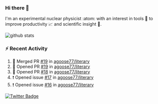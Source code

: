 ### Hi there 👋 

I'm an experimental nuclear physicist :atom: with an interest in tools :wrench: to improve productivity :chart_with_upwards_trend: and scientific insight :telescope:.

![github stats](https://github-readme-stats.vercel.app/api?username=agoose77&show_icons=true&hide_rank=true&hide_title=true&bg_color=30,e76445,904e95&text_color=efe3ec&icon_color=efe3ec)
<!--
**agoose77/agoose77** is a ✨ _special_ ✨ repository because its `README.md` (this file) appears on your GitHub profile.

Here are some ideas to get you started:

- 🔭 I’m currently working on ...
- 🌱 I’m currently learning ...
- 👯 I’m looking to collaborate on ...
- 🤔 I’m looking for help with ...
- 💬 Ask me about ...
- 📫 How to reach me: ...
- 😄 Pronouns: ...
- ⚡ Fun fact: ...
-->

### :zap: Recent Activity
<!--START_SECTION:activity-->
1. 🎉 Merged PR [#19](https://github.com/agoose77/literary/pull/19) in [agoose77/literary](https://github.com/agoose77/literary)
2. 💪 Opened PR [#19](https://github.com/agoose77/literary/pull/19) in [agoose77/literary](https://github.com/agoose77/literary)
3. 💪 Opened PR [#18](https://github.com/agoose77/literary/pull/18) in [agoose77/literary](https://github.com/agoose77/literary)
4. ❗️ Opened issue [#17](https://github.com/agoose77/literary/issues/17) in [agoose77/literary](https://github.com/agoose77/literary)
5. ❗️ Opened issue [#16](https://github.com/agoose77/literary/issues/16) in [agoose77/literary](https://github.com/agoose77/literary)
<!--END_SECTION:activity-->


[![Twitter Badge](https://img.shields.io/twitter/follow/agoose77?style=flat-square&logo=Twitter&logoColor=white&color=cornflowerblue)](https://twitter.com/agoose77)
